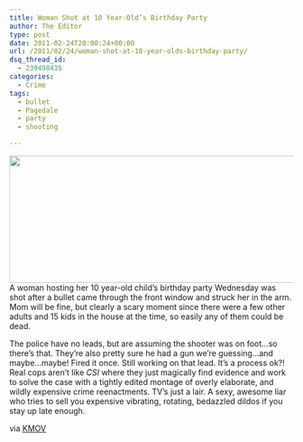 ```yaml
---
title: Woman Shot at 10 Year-Old’s Birthday Party
author: The Editor
type: post
date: 2011-02-24T20:00:24+00:00
url: /2011/02/24/woman-shot-at-10-year-olds-birthday-party/
dsq_thread_id:
  - 239498435
categories:
  - Crime
tags:
  - bullet
  - Pagedale
  - party
  - shooting

---
```

[<img class="aligncenter size-full wp-image-9076" title="freak_on_a_leash" src="http://media.punchingkitty.com/wordpress/2011/02/freak_on_a_leash.jpg" alt="" width="600" height="225" />][1]A woman hosting her 10 year-old child&#8217;s birthday party Wednesday was shot after a bullet came through the front window and struck her in the arm. Mom will be fine, but clearly a scary moment since there were a few other adults and 15 kids in the house at the time, so easily any of them could be dead.

The police have no leads, but are assuming the shooter was on foot&#8230;so there&#8217;s that. They&#8217;re also pretty sure he had a gun we&#8217;re guessing&#8230;and maybe&#8230;maybe! Fired it once. Still working on that lead. It&#8217;s a process ok?! Real cops aren&#8217;t like _CSI_ where they just magically find evidence and work to solve the case with a tightly edited montage of overly elaborate, and wildly expensive crime reenactments. TV&#8217;s just a lair. A sexy, awesome liar who tries to sell you expensive vibrating, rotating, bedazzled dildos if you stay up late enough.

via <a href="http://www.kmov.com/news/local/Stray-bullet-hits-woman-at-childs-birthday-party-in-Pagedale-116784143.html?utm_source=twitterfeed&utm_medium=twitter" target="_blank">KMOV</a>

 [1]: http://media.punchingkitty.com/wordpress/2011/02/freak_on_a_leash.jpg